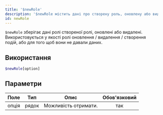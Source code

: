 ```yaml
---
title: '$newRole'
description: '$newRole містить дані про створену роль, оновлену або видалену. Використовується в якості ролі оновлення / видалення / створення подій, або інший вона не дасть жодних даних.'
id: newRole
---
```


`$newRole` зберігає дані ролі створеної ролі, оновлені або видалені. Використовується у якості ролі оновлення / видалення / створення подій, або для того щоб вони не давали даних.

## Використання

```php
$newRole[option]
```

## Параметри

| Поле  | Тип   | Опис                 | Обов'язковий |
| ----- | ----- | -------------------- |:------------:|
| опція | рядок | Можливість отримати. |     так      |